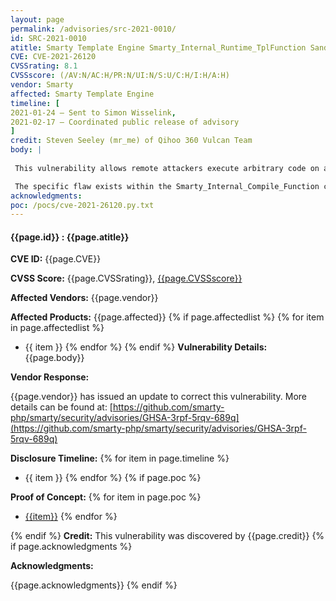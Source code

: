 ```yaml
---
layout: page
permalink: /advisories/src-2021-0010/
id: SRC-2021-0010
atitle: Smarty Template Engine Smarty_Internal_Runtime_TplFunction Sandbox Escape Remote Code Execution Vulnerability
CVE: CVE-2021-26120
CVSSrating: 8.1
CVSSscore: (/AV:N/AC:H/PR:N/UI:N/S:U/C:H/I:H/A:H)
vendor: Smarty
affected: Smarty Template Engine
timeline: [
2021-01-24 – Sent to Simon Wisselink,
2021-02-17 – Coordinated public release of advisory
]
credit: Steven Seeley (mr_me) of Qihoo 360 Vulcan Team
body: |
 
 This vulnerability allows remote attackers execute arbitrary code on affected installations of Smarty Template Engine. Authentication is context dependant and may not be required to exploit this vulnerability.

 The specific flaw exists within the Smarty_Internal_Compile_Function class. The issue results from the lack of proper validation to the name property of a function definition. An attacker can leverage this vulnerability to escape the sandbox and execute arbitrary php code.
acknowledgments:
poc: /pocs/cve-2021-26120.py.txt
---
```


#### **{{page.id}} : {{page.atitle}}**

**CVE ID:**
{{page.CVE}}

**CVSS Score:**
{{page.CVSSrating}}, [{{page.CVSSscore}}](https://nvd.nist.gov/vuln-metrics/cvss/v3-calculator?vector={{page.CVSSscore}})

**Affected Vendors:**
{{page.vendor}}

**Affected Products:**
{{page.affected}}
{% if page.affectedlist %}
{% for item in page.affectedlist %}
  - {{ item }}
{% endfor %}
{% endif %}
**Vulnerability Details:**
{{page.body}}

**Vendor Response:**

{{page.vendor}} has issued an update to correct this vulnerability. More details can be found at: [https://github.com/smarty-php/smarty/security/advisories/GHSA-3rpf-5rqv-689q](https://github.com/smarty-php/smarty/security/advisories/GHSA-3rpf-5rqv-689q)

**Disclosure Timeline:**
{% for item in page.timeline %}
  - {{ item }}
{% endfor %}
{% if page.poc %}

**Proof of Concept:**
{% for item in page.poc %}
  - [{{item}}]({{item}})
{% endfor %}

{% endif %}
**Credit:**
This vulnerability was discovered by {{page.credit}}
{% if page.acknowledgments %}

**Acknowledgments:**

{{page.acknowledgments}}
{% endif %}
